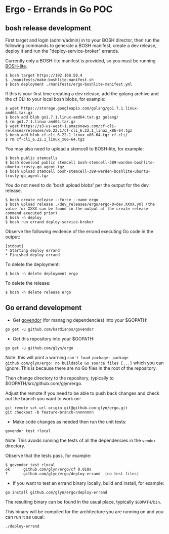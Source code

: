 # Ergo - Errands in Go POC

## bosh release development

First target and login (admin/admin) in to your BOSH director, then run the following commands to generate a BOSH manifest, create a dev release, deploy it and run the "deploy-service-broker" errands.

Currently only a BOSH-lite manifest is provided, so you must be running [BOSH-lite](https://github.com/cloudfoundry/bosh-lite).

```
$ bosh target https://192.168.50.4
$ ./manifests/make-boshlite-manifest.sh
$ bosh deployment ./manifests/ergo-boshlite-manifest.yml
```

If this is your first time creating a dev release, add the golang archive and the cf CLI to your local bosh blobs, for example:

```
$ wget https://storage.googleapis.com/golang/go1.7.1.linux-amd64.tar.gz
$ bosh add blob go1.7.1.linux-amd64.tar.gz golang/
$ rm go1.7.1.linux-amd64.tar.gz
$ wget https://s3-us-west-1.amazonaws.com/cf-cli-releases/releases/v6.22.1/cf-cli_6.22.1_linux_x86-64.tgz
$ bosh add blob cf-cli_6.22.1_linux_x86-64.tgz cf-cli/
$ rm cf-cli_6.22.1_linux_x86-64.tgz
```

You may also need to upload a stemcell to BOSH-lite, for example:

```
$ bosh public stemcells
$ bosh download public stemcell bosh-stemcell-389-warden-boshlite-ubuntu-trusty-go_agent.tgz
$ bosh upload stemcell bosh-stemcell-389-warden-boshlite-ubuntu-trusty-go_agent.tgz
```

You do not need to do 'bosh upload blobs' per the output for the dev release.

```
$ bosh create release --force --name ergo
$ bosh upload release ./dev_releases/ergo/ergo-0+dev.XXXX.yml (the value for XXXX can be found in the output of the create release commend executed prior)
$ bosh -n deploy
$ bosh run errand deploy-service-broker
```

Observe the following evidence of the errand executing Go code in the output:

```
[stdout]
* Starting deploy errand
* Finished deploy errand
```

To delete the deployment:

```
$ bosh -n delete deployment ergo
```

To delete the release:

```
$ bosh -n delete release ergo
```

## Go errand development

* Get [govendor](https://github.com/kardianos/govendor) (for managing dependencies) into your $GOPATH:
```
go get -u github.com/kardianos/govendor
```

* Get this repository into your $GOPATH:

```
go get -u github.com/glyn/ergo
```
Note: this will print a warning `can't load package: package github.com/glyn/ergo: no buildable Go source files [...]` which you can ignore. This is because there are no Go files in the root of the repository.

Then change directory to the repository, typically to $GOPATH/src/github.com/glyn/ergo.

Adjust the remote if you need to be able to push back changes and check out the branch you want to work on:
```
git remote set-url origin git@github.com:glyn/ergo.git
git checkout -b feature-branch-nnnnnnnn
```

* Make code changes as needed then run the unit tests:
```
govendor test +local
```
Note: This avoids running the tests of all the dependencies in the `vendor` directory.

Observe that the tests pass, for example:
```
$ govendor test +local
ok  	github.com/glyn/ergo/cf	0.010s
?   	github.com/glyn/ergo/deploy-errand	[no test files]
```

* If you want to test an errand binary locally, build and install, for example:

```
go install github.com/glyn/ergo/deploy-errand
```

The resulting binary can be found in the usual place, typically `$GOPATH/bin`.

This binary will be compiled for the architecture you are running on and you can run it as usual:

```
./deploy-errand
```
